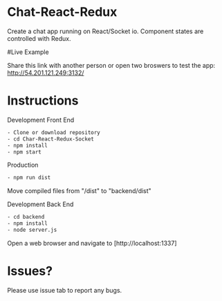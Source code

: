 # Chat-React-Redux

Create a chat app running on React/Socket io. Component states are controlled with Redux.


#Live Example

Share this link with another person or open two broswers to test the app: http://54.201.121.249:3132/ 

# Instructions

Development Front End

```bash
- Clone or download repository
- cd Char-React-Redux-Socket
- npm install
- npm start
```

Production

```bash
- npm run dist
```

Move compiled files from "/dist" to "backend/dist"

Development Back End

```bash
- cd backend
- npm install
- node server.js
```

Open a web browser and navigate to [http://localhost:1337]


# Issues?

Please use issue tab to report any bugs.
